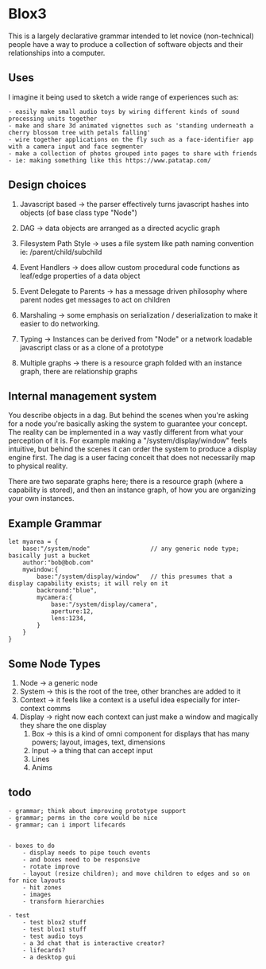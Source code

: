 # Blox3

This is a largely declarative grammar intended to let novice (non-technical) people have a way to produce a collection of software objects and their relationships into a computer.

## Uses

I imagine it being used to sketch a wide range of experiences such as:

	- easily make small audio toys by wiring different kinds of sound processing units together
	- make and share 3d animated vignettes such as 'standing underneath a cherry blossom tree with petals falling'
	- wire together applications on the fly such as a face-identifier app with a camera input and face segmenter
	- make a collection of photos grouped into pages to share with friends
	- ie: making something like this https://www.patatap.com/

## Design choices

1. Javascript based -> the parser effectively turns javascript hashes into objects (of base class type "Node")

2. DAG -> data objects are arranged as a directed acyclic graph

3. Filesystem Path Style -> uses a file system like path naming convention ie: /parent/child/subchild

4. Event Handlers -> does allow custom procedural code functions as leaf/edge properties of a data object

5. Event Delegate to Parents -> has a message driven philosophy where parent nodes get messages to act on children

6. Marshaling -> some emphasis on serialization / deserialization to make it easier to do networking.

7. Typing -> Instances can be derived from "Node" or a network loadable javascript class or as a clone of a prototype

8. Multiple graphs -> there is a resource graph folded with an instance graph, there are relationship graphs

## Internal management system

You describe objects in a dag. But behind the scenes when you're asking for a node you're basically asking the system to guarantee your concept. The reality can be implemented in a way vastly different from what your perception of it is. For example making a "/system/display/window" feels intuitive, but behind the scenes it can order the system to produce a display engine first. The dag is a user facing conceit that does not necessarily map to physical reality.

There are two separate graphs here; there is a resource graph (where a capability is stored), and then an instance graph, of how you are organizing your own instances.

## Example Grammar

	let myarea = {
		base:"/system/node"					// any generic node type; basically just a bucket
		author:"bob@bob.com"
		mywindow:{
			base:"/system/display/window"	// this presumes that a display capability exists; it will rely on it
			backround:"blue",
			mycamera:{
				base:"/system/display/camera",
				aperture:12,
				lens:1234,
			}
		}
	}

## Some Node Types

1. Node    -> a generic node
2. System  -> this is the root of the tree, other branches are added to it
3. Context -> it feels like a context is a useful idea especially for inter-context comms
4. Display -> right now each context can just make a window and magically they share the one display
	1. Box     -> this is a kind of omni component for displays that has many powers; layout, images, text, dimensions
	2. Input   -> a thing that can accept input
	3. Lines
	4. Anims

## todo

	- grammar; think about improving prototype support
	- grammar; perms in the core would be nice
	- grammar; can i import lifecards


	- boxes to do
		- display needs to pipe touch events
		- and boxes need to be responsive
		- rotate improve
		- layout (resize children); and move children to edges and so on for nice layouts
		- hit zones
		- images
		- transform hierarchies

	- test
		- test blox2 stuff
		- test blox1 stuff
		- test audio toys
		- a 3d chat that is interactive creator?
		- lifecards?
		- a desktop gui

